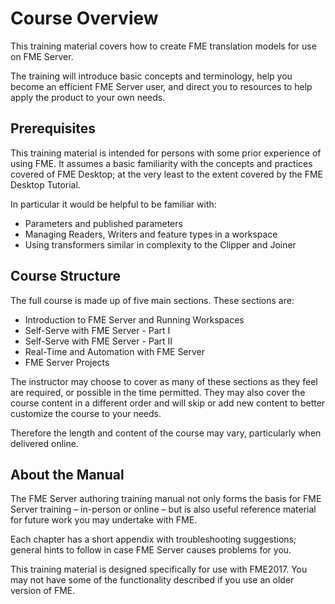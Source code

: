 # Course Overview #

This training material covers how to create FME translation models for use on FME Server.

The training will introduce basic concepts and terminology, help you become an efficient FME Server user, and direct you to resources to help apply the product to your own needs.

## Prerequisites ##

This training material is intended for persons with some prior experience of using FME. It assumes a basic familiarity with the concepts and practices covered of FME Desktop; at the very least to the extent covered by the FME Desktop Tutorial.

In particular it would be helpful to be familiar with:

- Parameters and published parameters
- Managing Readers, Writers and feature types in a workspace
- Using transformers similar in complexity to the Clipper and Joiner


## Course Structure ##

The full course is made up of five main sections. These sections are:

- Introduction to FME Server and Running Workspaces
- Self-Serve with FME Server - Part I
- Self-Serve with FME Server - Part II
- Real-Time and Automation with FME Server
- FME Server Projects

The instructor may choose to cover as many of these sections as they feel are required, or possible in the time permitted. They may also cover the course content in a different order and will skip or add new content to better customize the course to your needs.

Therefore the length and content of the course may vary, particularly when delivered online.


## About the Manual ##
The FME Server authoring training manual not only forms the basis for FME Server training – in-person or online – but is also useful reference material for future work you may undertake with FME.

Each chapter has a short appendix with troubleshooting suggestions; general hints to follow in case FME Server causes problems for you.

This training material is designed specifically for use with FME2017. You may not have some of the functionality described if you use an older version of FME.
